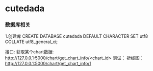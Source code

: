 # cutedada

### 数据库相关
1.创建库
CREATE DATABASE cutedada DEFAULT CHARACTER SET utf8 COLLATE utf8_general_ci;


接口:
获取某个chart数据:
http://127.0.0.1:5000/chart/get_chart_info/<chart_id>
测试：
    折线图：http://127.0.0.1:5000/chart/get_chart_info/1




